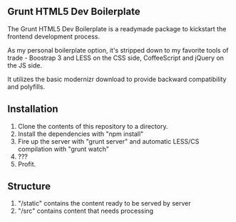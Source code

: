 Grunt HTML5 Dev Boilerplate
---------------------------

The Grunt HTML5 Dev Boilerplate is a readymade package to kickstart the frontend development process.

As my personal boilerplate option, it's stripped down to my favorite tools of trade - Boostrap 3 and LESS on the CSS side, CoffeeScript and jQuery on the JS side. 

It utilizes the basic modernizr download to provide backward compatibility and polyfills.

Installation
------------

1. Clone the contents of this repository to a directory.
2. Install the dependencies with "npm install"
3. Fire up the server with "grunt server" and automatic LESS/CS compilation with "grunt watch"
4. ???
5. Profit.

Structure
---------

1. "/static" contains the content ready to be served by server
2. "/src" contains content that needs processing